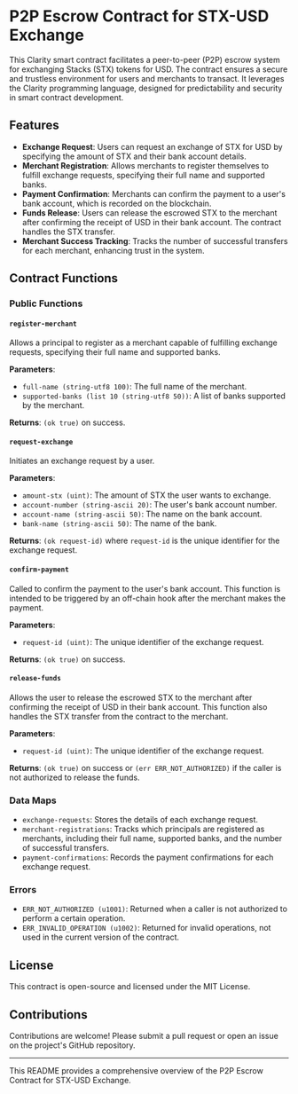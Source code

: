 # P2P Escrow Contract for STX-USD Exchange

This Clarity smart contract facilitates a peer-to-peer (P2P) escrow system for exchanging Stacks (STX) tokens for USD. The contract ensures a secure and trustless environment for users and merchants to transact. It leverages the Clarity programming language, designed for predictability and security in smart contract development.

## Features

- **Exchange Request**: Users can request an exchange of STX for USD by specifying the amount of STX and their bank account details.
- **Merchant Registration**: Allows merchants to register themselves to fulfill exchange requests, specifying their full name and supported banks.
- **Payment Confirmation**: Merchants can confirm the payment to a user's bank account, which is recorded on the blockchain.
- **Funds Release**: Users can release the escrowed STX to the merchant after confirming the receipt of USD in their bank account. The contract handles the STX transfer.
- **Merchant Success Tracking**: Tracks the number of successful transfers for each merchant, enhancing trust in the system.

## Contract Functions

### Public Functions

#### `register-merchant`

Allows a principal to register as a merchant capable of fulfilling exchange requests, specifying their full name and supported banks.

**Parameters**:

- `full-name (string-utf8 100)`: The full name of the merchant.
- `supported-banks (list 10 (string-utf8 50))`: A list of banks supported by the merchant.

**Returns**: `(ok true)` on success.

#### `request-exchange`

Initiates an exchange request by a user.

**Parameters**:

- `amount-stx (uint)`: The amount of STX the user wants to exchange.
- `account-number (string-ascii 20)`: The user's bank account number.
- `account-name (string-ascii 50)`: The name on the bank account.
- `bank-name (string-ascii 50)`: The name of the bank.

**Returns**: `(ok request-id)` where `request-id` is the unique identifier for the exchange request.

#### `confirm-payment`

Called to confirm the payment to the user's bank account. This function is intended to be triggered by an off-chain hook after the merchant makes the payment.

**Parameters**:

- `request-id (uint)`: The unique identifier of the exchange request.

**Returns**: `(ok true)` on success.

#### `release-funds`

Allows the user to release the escrowed STX to the merchant after confirming the receipt of USD in their bank account. This function also handles the STX transfer from the contract to the merchant.

**Parameters**:

- `request-id (uint)`: The unique identifier of the exchange request.

**Returns**: `(ok true)` on success or `(err ERR_NOT_AUTHORIZED)` if the caller is not authorized to release the funds.

### Data Maps

- `exchange-requests`: Stores the details of each exchange request.
- `merchant-registrations`: Tracks which principals are registered as merchants, including their full name, supported banks, and the number of successful transfers.
- `payment-confirmations`: Records the payment confirmations for each exchange request.

### Errors

- `ERR_NOT_AUTHORIZED (u1001)`: Returned when a caller is not authorized to perform a certain operation.
- `ERR_INVALID_OPERATION (u1002)`: Returned for invalid operations, not used in the current version of the contract.

## License

This contract is open-source and licensed under the MIT License.

## Contributions

Contributions are welcome! Please submit a pull request or open an issue on the project's GitHub repository.

---

This README provides a comprehensive overview of the P2P Escrow Contract for STX-USD Exchange. 

